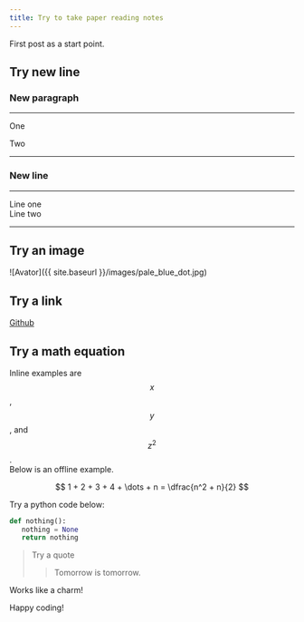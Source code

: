 ```yaml
---
title: Try to take paper reading notes
---
```


First post as a start point.

## Try new line
### New paragraph
----
One

Two

----

### New line
----

Line one  
Line two

----

## Try an image
![Avator]({{ site.baseurl }}/images/pale_blue_dot.jpg)

## Try a link
[Github](https://github.com/)

## Try a math equation
Inline examples are $$x$$, $$y$$, and $$z^2$$.  
Below is an offline example.

$$
1 + 2 + 3 + 4 + \dots + n = \dfrac{n^2 + n}{2}
$$

Try a python code below:
 ```python
def nothing():
	nothing = None
	return nothing
```

> Try a quote
>> Tomorrow is tomorrow.

Works like a charm!

Happy coding!
